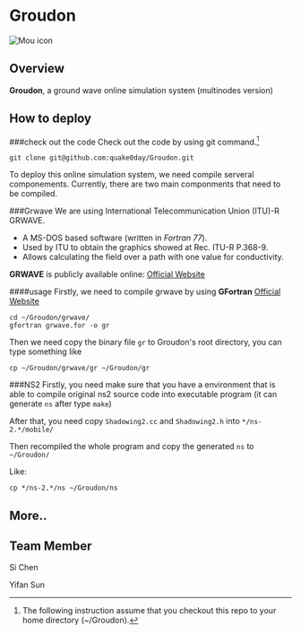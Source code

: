 Groudon
====
![Mou icon](http://www.animalhi.com/thumbnails/detail/20121026/pokemon%20black%20background%20groudon%201680x1050%20wallpaper_www.animalhi.com_60.jpg)


## Overview
**Groudon**, a ground wave online simulation system (multinodes version)


## How to deploy 
###check out the code
Check out the code by using git command.[^1]

	git clone git@github.com:quake0day/Groudon.git

[^1]: The following instruction assume that you checkout this repo to your home directory (~/Groudon).

To deploy this online simulation system, we need compile serveral componements. Currently, there are two main componments that need to be compiled.

###Grwave
We are using International Telecommunication Union (ITU)-R GRWAVE.
* A MS-DOS based software (written in *Fortran 77*).
* Used by ITU to obtain the graphics showed at Rec. ITU-R P.368-9.
* Allows calculating the field over a path with one value for conductivity.

**GRWAVE** is publicly available online: [Official Website](http://www.itu.int/oth/R0A0400000F/en "Grwave")

####usage
Firstly, we need to compile grwave by using **GFortran** [Official Website](http://gcc.gnu.org/wiki/GFortran "GFortran")

	cd ~/Groudon/grwave/
	gfortran grwave.for -o gr
Then we need copy the binary file `gr` to Groudon's root directory, you can type something like

	cp ~/Groudon/grwave/gr ~/Groudon/gr

###NS2
Firstly, you need make sure that you have a environment that is able to compile original ns2 source code into executable program (it can generate `ns` after type `make`)

After that, you need copy `Shadowing2.cc` and `Shadowing2.h` into `*/ns-2.*/mobile/`

Then recompiled the whole program and copy the generated `ns` to `~/Groudon/`

Like:

	cp */ns-2.*/ns ~/Groudon/ns


## More..


## Team Member
Si Chen

Yifan Sun